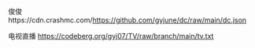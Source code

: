 俊俊https://cdn.crashmc.com/https://github.com/gyjune/dc/raw/main/dc.json

电视直播 https://codeberg.org/gyj07/TV/raw/branch/main/tv.txt



